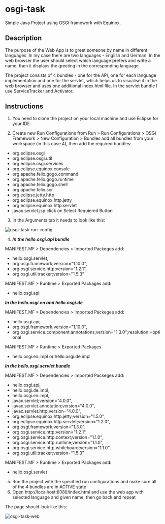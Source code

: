 # osgi-task
Simple Java Project using OSGi framework with Equinox.
## Description
The purpose of the Web App is to greet someone by name in different languages. In my case there are two languages - English and German. 
In the web browser the user should select which language prefers and write a name, then it displays the greeting in the corresponding language.

The project consists of 4 bundles - one for the API, one for each language implementation and one for the servlet, which helps us to visualise it in the web browser and uses one additional index.html file.
In the servlet bundle I use ServiceTracker and Activator. 

## Instructions
1. You need to clone the project on your local machine and use Eclipse for your IDE

2. Create new Run Configurations from Run > Run Configurations > OSGi Framework > New Configuration > Bundles add all bundles from your workspace (in this case 4),
then add the required bundles:
- org.eclipse.osgi
- org.eclipse.osgi.util
- org.eclipse.osgi.services
- org.eclipse.equinox.console
- org.apache.felix.gogo.command
- org.apache.felix.gogo.runtime
- org.apache.felix.gogo.shell
- org.apache.felix.scr
- org.eclipse.jetty.http
- org.eclipse.equinox.http.jetty
- org.eclipse.equinox.http.servlet
- javax.servlet.jsp
click on Select Requiered Button 

3. In the Arguments tab it needs to look like this:

![osgi-task-run-config](https://media.github.softwareag.com/user/2541/files/d5b6b76f-e481-4929-9ef1-f58e26ad9168)

4. ***In the hello.osgi.api bundle***  

MANIFEST.MF > Dependencies > Imported Packeges 
add:
- hello.osgi.servlet,
- org.osgi.framework;version="1.10.0",
- org.osgi.service.http;version="1.2.1",
- org.osgi.util.tracker;version="1.5.3"

MANIFEST.MF > Runtime > Exported Packages 
add:
- hello.osgi.api

***In the hello.osgi.en and hello.osgi.de***

MANIFEST.MF > Dependencies > Imported Packeges 
add:
- hello.osgi.api,
- org.osgi.framework;version="1.10.0",
- org.osgi.service.component.annotations;version="1.3.0";resolution:=optional

MANIFEST.MF > Runtime > Exported Packages 
- hello.osgi.en.impl or hello.osgi.de.impl

***In the hello.osgi.servlet bundle***

MANIFEST.MF > Dependencies > Imported Packeges 
add:
- hello.osgi.api,
- hello.osgi.de.impl,
- hello.osgi.en.impl,
- javax.servlet;version="4.0.0",
- javax.servlet.annotation;version="4.0.0",
- javax.servlet.http;version="4.0.0",
- org.eclipse.equinox.http.jetty;version="1.5.0",
- org.eclipse.equinox.http.servlet;version="1.2.0",
- org.osgi.framework;version="1.3.0",
- org.osgi.service.http;version="1.2.1",
- org.osgi.service.http.context;version="1.1.0",
- org.osgi.service.http.runtime;version="1.1.0",
- org.osgi.service.http.whiteboard;version="1.1.0",
- org.osgi.util.tracker;version="1.5.3"

MANIFEST.MF > Runtime > Exported Packages 
add:
- hello.osgi.servlet

5. Run the project with the specified run configurations and make sure all of the 4 bundles are in ACTIVE state
6. Open http://localhost:8080/index.html and use the web app with selected language and given name, then go back and repeat

The page should look like this:

![osgi-task-web](https://media.github.softwareag.com/user/2541/files/86fffec8-829f-42e5-8ba3-6c2300123c0d)
